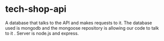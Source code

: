 # tech-shop-api
 A database that talks to the API and makes requests to it. The database used is mongodb and the mongoose repository is allowing our code to talk to it . Server is node.js and express.
